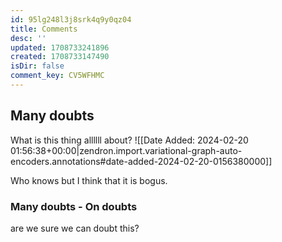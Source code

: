```yaml
---
id: 95lg248l3j8srk4q9y0qz04
title: Comments
desc: ''
updated: 1708733241896
created: 1708733147490
isDir: false
comment_key: CV5WFHMC
---
```

## Many doubts

What is this thing allllll about? ![[Date Added: 2024-02-20 01:56:38+00:00|zendron.import.variational-graph-auto-encoders.annotations#date-added-2024-02-20-0156380000]]

Who knows but I think that it is bogus.

### Many doubts - On doubts

are we sure we can doubt this?
